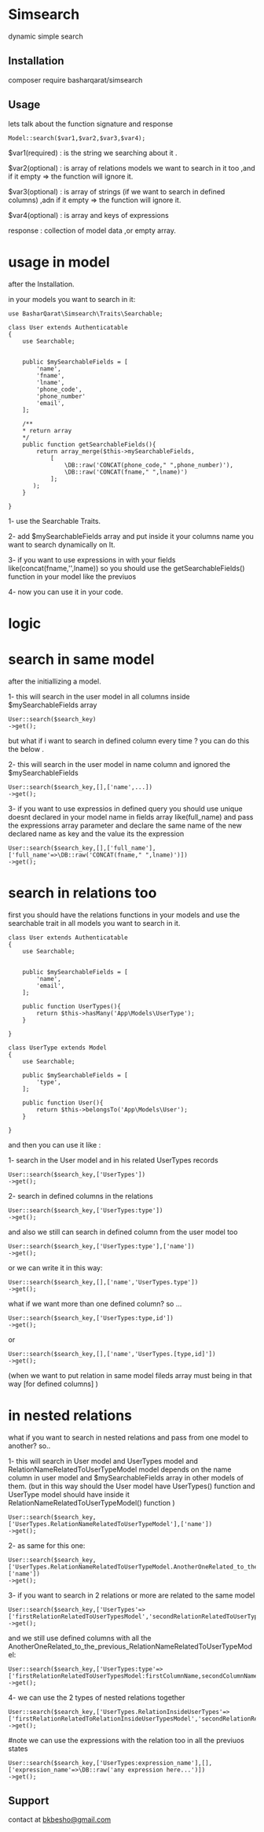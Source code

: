 # Simsearch

dynamic simple search 


## Installation
composer require basharqarat/simsearch

## Usage

lets talk about the function signature and response

    Model::search($var1,$var2,$var3,$var4);

$var1(required) : is the string we searching about it .

$var2(optional) : is array of relations models we want to search in it too ,and if it empty => the function will ignore it.

$var3(optional) : is array of strings (if we want to search in defined columns) ,adn if it empty => the function will ignore it.

$var4(optional) : is array and keys of expressions

response : collection of model data ,or empty array.

# usage in model
after the Installation.

in your models you want to search in it:

    use BasharQarat\Simsearch\Traits\Searchable;

    class User extends Authenticatable
    {
        use Searchable;
    

        public $mySearchableFields = [
            'name',
            'fname',
            'lname',
            'phone_code',
            'phone_number'
            'email',
        ];
        
        /**
        * return array
        */
        public function getSearchableFields(){
            return array_merge($this->mySearchableFields,
                [
                    \DB::raw('CONCAT(phone_code," ",phone_number)'),
                    \DB::raw('CONCAT(fname," ",lname)')
                ];
           );
        }

    }

1- use the Searchable Traits.

2- add $mySearchableFields array and put inside it your columns name you want to search dynamically on It.

3- if you want to use expressions in with your fields like(concat(fname,'',lname)) so you should use the getSearchableFields() function in your model like the previuos

4- now you can use it in your code.


# logic
# search in same model
after the initiallizing a model.

1- this will search in the user model in all columns inside $mySearchableFields array

    User::search($search_key)
    ->get();

 but what if i want to search in defined column every time ? you can do this the below .

2- this will search in the user model in name column and ignored the $mySearchableFields

    User::search($search_key,[],['name',...])
    ->get();
    
3- if you want to use expressios in defined query you should use unique doesnt declared in your model name in fields array like(full_name)
and pass the expressions array parameter and declare the same name of the new declared name as key and the value its the expression

    User::search($search_key,[],['full_name'],['full_name'=>\DB::raw('CONCAT(fname," ",lname)')])
    ->get();

# search in relations too
first you should have the relations functions in your models and use the searchable trait in all models you want to search in it.

    class User extends Authenticatable
    {
        use Searchable;
    

        public $mySearchableFields = [
            'name',
            'email',
        ];

        public function UserTypes(){
            return $this->hasMany('App\Models\UserType');
        }

    }

    class UserType extends Model
    {
        use Searchable;

        public $mySearchableFields = [
            'type',
        ];

        public function User(){
            return $this->belongsTo('App\Models\User');
        }

    }

and then you can use it like :

1- search in the User model and in his related UserTypes records

    User::search($search_key,['UserTypes'])
    ->get();

2- search in defined columns in the relations

    User::search($search_key,['UserTypes:type'])
    ->get();
and also we still can search in defined column from the user model too

    User::search($search_key,['UserTypes:type'],['name'])
    ->get();

or we can write it in this way:

    User::search($search_key,[],['name','UserTypes.type'])
    ->get();

what if we want more than one defined column?
so ...

    User::search($search_key,['UserTypes:type,id'])
    ->get();

 or

    User::search($search_key,[],['name','UserTypes.[type,id]'])
    ->get();
(when we want to put relation in same model fileds array must being in that way [for defined columns] )

# in nested relations
what if you want to search in nested relations and pass from one model to another?
so..

1- this will search in User model and UserTypes model and RelationNameRelatedToUserTypeModel model
depends on the name column in user model and $mySearchableFields array in other models of them.
(but in this way should the User model have UserTypes() function and UserType model should have inside it RelationNameRelatedToUserTypeModel() function )

    User::search($search_key,['UserTypes.RelationNameRelatedToUserTypeModel'],['name'])
    ->get();

2- as same for this one:

    User::search($search_key,['UserTypes.RelationNameRelatedToUserTypeModel.AnotherOneRelated_to_the_previous_RelationNameRelatedToUserTypeModel'],['name'])
    ->get();

3- if you want to search in 2 relations or more are related to the same model

    User::search($search_key,['UserTypes'=>['firstRelationRelatedToUserTypesModel','secondRelationRelatedToUserTypesModel',..]])
    ->get();

and we still use defined columns with all the AnotherOneRelated_to_the_previous_RelationNameRelatedToUserTypeModel:

    User::search($search_key,['UserTypes:type'=>['firstRelationRelatedToUserTypesModel:firstColumnName,secondColumnName','secondRelationRelatedToUserTypesModel',..]])
    ->get();

4- we can use the 2 types of nested relations together

    User::search($search_key,['UserTypes.RelationInsideUserTypes'=>['firstRelationRelatedToRelationInsideUserTypesModel','secondRelationRelatedToRelationInsideUserTypesModel',..]])
    ->get();


#note
we can use the expressions with the relation too in all the previuos states
    
    User::search($search_key,['UserTypes:expression_name'],[],['expression_name'=>\DB::raw('any expression here...')])
    ->get();



## Support

contact at bkbesho@gmail.com

